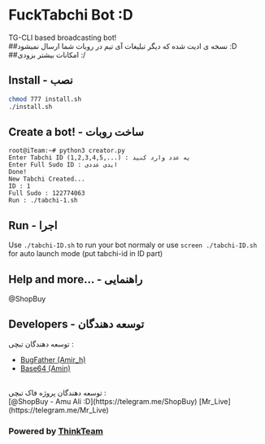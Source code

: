 # FuckTabchi Bot :D

TG-CLI based broadcasting bot!
<br>
##نسخه ی ادیت شده که دیگر تبلیغات آی تیم در روبات شما ارسال نمیشود :D
##امکانات بیشتر بزودی :/
## Install - نصب
```bash
chmod 777 install.sh
./install.sh
```
## Create a bot! - ساخت روبات
```
root@iTeam:~# python3 creator.py
Enter Tabchi ID (1,2,3,4,5,...) : یه عدد وارد کنید
Enter Full Sudo ID : ایدی عددی
Done!
New Tabchi Created...
ID : 1
Full Sudo : 122774063
Run : ./tabchi-1.sh
```
## Run - اجرا
Use `./tabchi-ID.sh` to run your bot normaly or use `screen ./tabchi-ID.sh` for auto launch mode (put tabchi-id in ID part)

## Help and more... - راهنمایی
@ShopBuy
## Developers - توسعه دهندگان
توسعه دهندگان تبچی :<br>
 * [BugFather (Amir_h)](https://telegram.me/BugFather)
 * [Base64 (Amin)](https://telegram.me/Base64)
 <br>
 توسعه دهندگان پروژه فاک تبچی :<br>
   [@ShopBuy - Amu Ali :D](https://telegram.me/ShopBuy)
   [Mr_Live](https://telegram.me/Mr_Live)

### Powered by [ThinkTeam](https://telegram.me/ThinkTeam)
